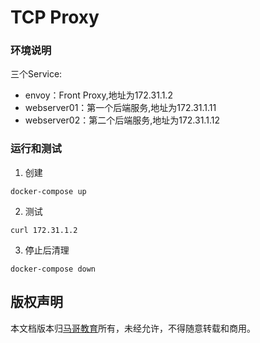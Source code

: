 # TCP Proxy

### 环境说明
三个Service:
- envoy：Front Proxy,地址为172.31.1.2
- webserver01：第一个后端服务,地址为172.31.1.11
- webserver02：第二个后端服务,地址为172.31.1.12

### 运行和测试
1. 创建
```
docker-compose up
```

2. 测试
```
curl 172.31.1.2
```

3. 停止后清理
```
docker-compose down
```

## 版权声明
本文档版本归[马哥教育](www.magedu.com)所有，未经允许，不得随意转载和商用。
